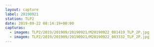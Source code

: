 ```yaml
---
layout: capture
label: 20190921
station: TLP2
date: 2019-09-22 08:14:19+00:00
capturas:
  - imagem: TLP2/2019/201909/20190921/M20190922_081419_TLP_2P.jpg
  - imagem: TLP2/2019/201909/20190921/M20190922_083332_TLP_2P.jpg
---
```

